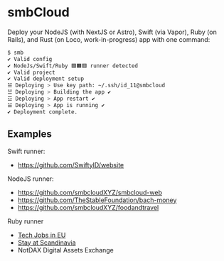 # smbCloud

Deploy your NodeJS (with NextJS or Astro), Swift (via Vapor), Ruby (on Rails), and Rust (on Loco, work-in-progress) app with one command:
```bash
$ smb
✔ Valid config
✔ NodeJs/Swift/Ruby 🟩🟧🟥 runner detected
✔ Valid project
✔ Valid deployment setup
☱ Deploying > Use key path: ~/.ssh/id_11@smbcloud
☱ Deploying > Building the app ✔
☲ Deploying > App restart ✔
☱ Deploying > App is running ✔
✔ Deployment complete.
```

## Examples

Swift runner:
- https://github.com/SwiftyID/website

NodeJS runner: 
- https://github.com/smbcloudXYZ/smbcloud-web
- https://github.com/TheStableFoundation/bach-money
- https://github.com/smbcloudXYZ/foodandtravel

Ruby runner
- [Tech Jobs in EU](https://techjobsineu.5mb.app/)
- [Stay at Scandinavia](https://stayatscandinavia.5mb.app/)
- NotDAX Digital Assets Exchange
